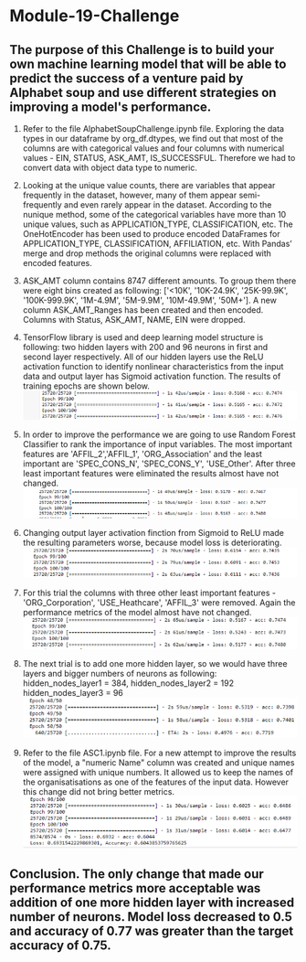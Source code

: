 # Module-19-Challenge

## The purpose of this Challenge is to build your own machine learning model that will be able to predict the success of a venture paid by Alphabet soup and use different strategies on improving a model's performance.

1. Refer to the file AlphabetSoupChallenge.ipynb file. Exploring the data types in our dataframe by org_df.dtypes, we find out that most of the columns are with categorical values and four columns with numerical values - EIN, STATUS, ASK_AMT, IS_SUCCESSFUL. Therefore we had to convert data with object data type to numeric. 

2. Looking at the unique value counts, there are variables that appear frequently in the dataset, however, many of them appear semi-frequently and even rarely appear in the dataset. According to the nunique method, some of the categorical variables have more than 10 unique values, such as APPLICATION_TYPE, CLASSIFICATION, etc.
The OneHotEncoder has been used to produce encoded DataFrames for APPLICATION_TYPE, CLASSIFICATION, AFFILIATION, etc. With Pandas’ merge and drop methods
the original columns were replaced with encoded features.

3. ASK_AMT column contains 8747 different amounts. To group them there were eight bins created as following:  ['<10K', '10K-24.9K', '25K-99.9K', '100K-999.9K', '1M-4.9M', '5M-9.9M', '10M-49.9M', '50M+']. A new column ASK_AMT_Ranges has been created and then encoded. Columns with Status, ASK_AMT, NAME, EIN were dropped.

4. TensorFlow library is used and deep learning model structure is following:  two hidden layers with 200 and 96 neurons in first and second layer respectively. All of our hidden layers use the ReLU activation function to identify nonlinear characteristics from the input data and output layer has Sigmoid activation function.
The results of training epochs are shown below.
![Chart1](Capture2.1.PNG)

5. In order to improve the performance we are going to use Random Forest Classifier to rank the importance of input variables.
The most important features are 'AFFIL_2','AFFIL_1', 'ORG_Association' and the least important are 'SPEC_CONS_N', 'SPEC_CONS_Y', 'USE_Other'. After three least important features were eliminated the results almost have not changed.
![Chart2](Capture2.2.PNG)

6. Changing output layer activation finction from Sigmoid to ReLU made the resulting parameters worse, because model loss is deteriorating.
![Chart3](Capture2.3.PNG)

7. For this trial the columns with three other least important features - 'ORG_Corporation', 'USE_Heathcare', 'AFFIL_3' were removed. Again the performance metrics of the model almost have not changed.
![Chart4](Capture2.4.PNG)

8. The next trial is to add one more hidden layer, so we would have three layers and bigger numbers of neurons as following: hidden_nodes_layer1 = 384, hidden_nodes_layer2 = 192
hidden_nodes_layer3 = 96
![Chart5](Capture3.3.PNG)

9. Refer to the file ASC1.ipynb file. For a new attempt to improve the results of the model, a "numeric Name" column was created and unique names were assigned with unique numbers. It allowed us to keep the names of the organisatisations as one of the features of the input data. However this change did not bring better metrics.
![Chart6](Capture4.PNG)

## Conclusion. The only change that made our performance metrics more acceptable was addition of one more hidden layer with increased number of neurons. Model loss decreased to 0.5 and accuracy of 0.77 was greater than the target accuracy of 0.75.
